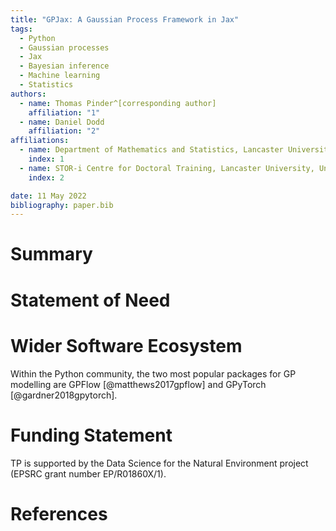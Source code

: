 ```yaml
---
title: "GPJax: A Gaussian Process Framework in Jax"
tags:
  - Python
  - Gaussian processes
  - Jax
  - Bayesian inference
  - Machine learning
  - Statistics
authors:
  - name: Thomas Pinder^[corresponding author]
    affiliation: "1"
  - name: Daniel Dodd
    affiliation: "2"
affiliations:
  - name: Department of Mathematics and Statistics, Lancaster University, United Kingdom
    index: 1
  - name: STOR-i Centre for Doctoral Training, Lancaster University, United Kingdom
    index: 2

date: 11 May 2022
bibliography: paper.bib
---
```


# Summary

# Statement of Need

# Wider Software Ecosystem

Within the Python community, the two most popular packages for GP modelling are GPFlow [@matthews2017gpflow] and GPyTorch [@gardner2018gpytorch].

# Funding Statement

TP is supported by the Data Science for the Natural Environment project (EPSRC grant number EP/R01860X/1).

# References
